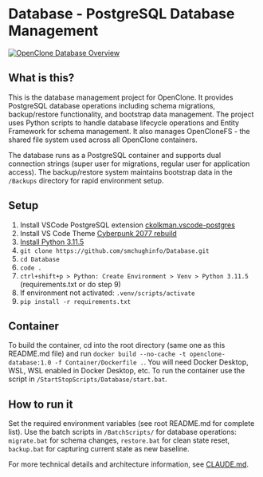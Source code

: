 # Database - PostgreSQL Database Management

[![OpenClone Database Overview](https://img.youtube.com/vi/SMhwddNQSWQ/0.jpg)](https://www.youtube.com/watch?v=SMhwddNQSWQ)

## What is this?

This is the database management project for OpenClone. It provides PostgreSQL database operations including schema migrations, backup/restore functionality, and bootstrap data management. The project uses Python scripts to handle database lifecycle operations and Entity Framework for schema management. It also manages OpenCloneFS - the shared file system used across all OpenClone containers.

The database runs as a PostgreSQL container and supports dual connection strings (super user for migrations, regular user for application access). The backup/restore system maintains bootstrap data in the `/Backups` directory for rapid environment setup.

## Setup

1. Install VSCode PostgreSQL extension [ckolkman.vscode-postgres](https://marketplace.visualstudio.com/items?itemName=ckolkman.vscode-postgres)
2. Install VS Code Theme [Cyberpunk 2077 rebuild](https://vscodethemes.com/e/carlos18mz.cyberpunk-2077-rebuild/cyberpunk-2077-rebuild)
3. [Install Python 3.11.5](https://www.python.org/downloads/release/python-3115/)
4. `git clone https://github.com/smchughinfo/Database.git`
5. `cd Database`
6. `code .`
7. `ctrl+shift+p > Python: Create Environment > Venv > Python 3.11.5` (requirements.txt or do step 9)
8. If environment not activated: `.venv/scripts/activate`
9. `pip install -r requirements.txt`

## Container

To build the container, cd into the root directory (same one as this README.md file) and run `docker build --no-cache -t openclone-database:1.0 -f Container/Dockerfile .`. You will need Docker Desktop, WSL, WSL enabled in Docker Desktop, etc. To run the container use the script in `/StartStopScripts/Database/start.bat`.

## How to run it

Set the required environment variables (see root README.md for complete list). Use the batch scripts in `/BatchScripts/` for database operations: `migrate.bat` for schema changes, `restore.bat` for clean state reset, `backup.bat` for capturing current state as new baseline.

For more technical details and architecture information, see [CLAUDE.md](CLAUDE.md).